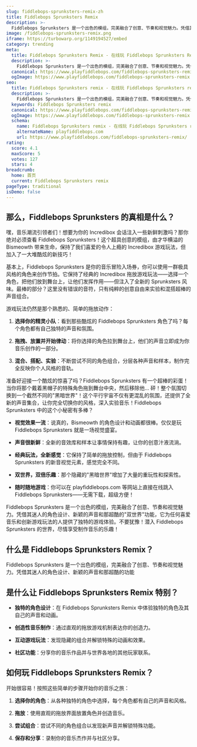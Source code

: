 ```yaml
---
slug: fiddlebops-sprunksters-remix-zh
title: Fiddlebops Sprunksters Remix
description: >-
  Fiddlebops Sprunksters 是一个出色的模组，完美融合了创意、节奏和视觉魅力。凭借其迷人的角色设计、新颖的声音和那超酷的功能
image: /fiddlebops-sprunksters-remix.png
iframe: https://turbowarp.org/1149194527/embed
category: trending
meta:
  title: Fiddlebops Sprunksters Remix - 在线玩 Fiddlebops Sprunksters Remix
  description: >-
    Fiddlebops Sprunksters 是一个出色的模组，完美融合了创意、节奏和视觉魅力。凭借其迷人的角色设计、新颖的声音和那超酷的功能
  canonical: https://www.playfiddlebops.com/fiddlebops-sprunksters-remix/
  ogImage: https://www.playfiddlebops.com/fiddlebops-sprunksters-remix.png
seo:
  title: Fiddlebops Sprunksters remix - 在线玩 Fiddlebops Sprunksters remix
  description: >-
    Fiddlebops Sprunksters 是一个出色的模组，完美融合了创意、节奏和视觉魅力。凭借其迷人的角色设计、新颖的声音和那超酷的功能
  keywords: Fiddlebops Sprunksters remix
  canonical: https://www.playfiddlebops.com/fiddlebops-sprunksters-remix/
  ogImage: https://www.playfiddlebops.com/fiddlebops-sprunksters-remix.png
  schema:
    name: Fiddlebops Sprunksters remix - 在线玩 Fiddlebops Sprunksters remix
    alternateName: playfiddlebops.com
    url: https://www.playfiddlebops.com/fiddlebops-sprunksters-remix/
rating:
  score: 4.1
  maxScore: 5
  votes: 127
  stars: 4
breadcrumb:
  home: 首页
  current: Fiddlebops Sprunksters remix
pageType: traditional
isDemo: false
---
```


## 那么，Fiddlebops Sprunksters 的真相是什么？

嘿，音乐潮流引领者们！想要为你的 Incredibox 会话注入一些新鲜刺激吗？那你绝对必须查看 Fiddlebops Sprunksters！这个超具创意的模组，由才华横溢的 Bismeowth 带来生命，保持了我们喜爱的令人上瘾的 Incredibox 游戏玩法，但加入了一大堆酷炫的新技巧！

基本上，Fiddlebops Sprunksters 是你的音乐冒险入场券，你可以使用一群极具风格的角色来创作节拍。它保持了经典的 Incredibox 拖放游戏玩法——选择一个角色，把他们放到舞台上，让他们发挥作用——但注入了全新的 Sprunksters 风味。最棒的部分？这里没有错误的音符，只有纯粹的创意自由来实验和混搭超棒的声音组合。

游戏玩法仍然是那个熟悉的、简单的拖放动作：

1. **选择你的精灵小队**：看到那些酷炫的 Fiddlebops Sprunksters 角色了吗？每个角色都有自己独特的声音和氛围。

1. **拖拽、放置并开始律动**：将你选择的角色拉到舞台上，他们的声音立即成为你音乐创作的一部分。

1. **混合、搭配、实验**：不断尝试不同的角色组合，分层各种声音和样本，制作完全反映你个人风格的音轨。

准备好迎接一个酷炫的惊喜了吗？Fiddlebops Sprunksters 有一个超棒的彩蛋！当你将那个戴着黑帽子的特殊角色拖到舞台中央，然后移除他... 砰！整个氛围切换到一个截然不同的"黑暗世界"！这个平行宇宙不仅有更混乱的氛围，还提供了全新的声音集合，让你完全切换你的风格，深入实验音乐！Fiddlebops Sprunksters 中的这个小秘密有多棒？

- **视觉效果一流**：说真的，Bismeowth 的角色设计和动画都很棒。仅仅是玩 Fiddlebops Sprunksters 就是一场视觉盛宴。

- **声音很新鲜**：全新的音效库和样本让事情保持有趣，让你的创意汁液流淌。

- **经典玩法，全新感觉**：它保持了简单的拖放控制，但由于 Fiddlebops Sprunksters 的新音视觉元素，感觉完全不同。

- **双世界，双倍乐趣**：那个隐藏的"黑暗世界"增加了大量的重玩性和探索性。

- **随时随地游戏**：你可以在 playfiddlebops.com 等网站上直接在线跳入 Fiddlebops Sprunksters——无需下载，超级方便！

Fiddlebops Sprunksters 是一个出色的模组，完美融合了创意、节奏和视觉魅力。凭借其迷人的角色设计、新颖的声音和那超酷的"双世界"功能，它为任何喜爱音乐和创新游戏玩法的人提供了独特的游戏体验。不要犹豫！潜入 Fiddlebops Sprunksters 的世界，尽情享受制作音乐的乐趣！

## 什么是 Fiddlebops Sprunksters Remix？

Fiddlebops Sprunksters 是一个出色的模组，完美融合了创意、节奏和视觉魅力。凭借其迷人的角色设计、新颖的声音和那超酷的功能

## 是什么让 Fiddlebops Sprunksters Remix 特别？

- **独特的角色设计**：在 Fiddlebops Sprunksters Remix 中体验独特的角色及其自己的声音和动画。

- **创造性音乐制作**：通过直观的拖放游戏机制表达你的创造力。

- **互动游戏玩法**：发现隐藏的组合并解锁特殊的动画和效果。

- **社区功能**：分享你的音乐作品并与世界各地的其他玩家联系。

## 如何玩 Fiddlebops Sprunksters Remix？

开始很容易！按照这些简单的步骤开始你的音乐之旅：

1. **选择你的角色**：从各种独特的角色中选择，每个角色都有自己的声音和风格。

1. **拖放**：使用直观的拖放界面放置角色并创造音乐。

1. **尝试组合**：尝试不同的角色组合以发现新声音并解锁特殊功能。

1. **保存和分享**：录制你的音乐杰作并与社区分享。